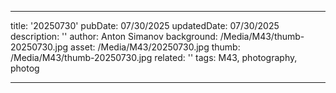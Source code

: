 ---

title: '20250730'
pubDate: 07/30/2025
updatedDate: 07/30/2025
description: ''
author: Anton Simanov
background: /Media/M43/thumb-20250730.jpg
asset: /Media/M43/20250730.jpg
thumb: /Media/M43/thumb-20250730.jpg
related: ''
tags: M43, photography, photog

---